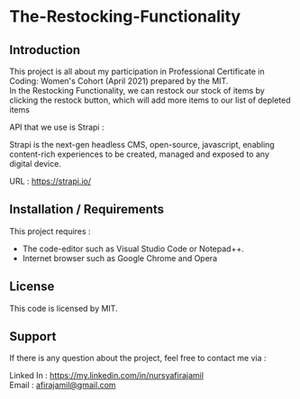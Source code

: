# The-Restocking-Functionality

## Introduction

This project is all about my participation in Professional Certificate in Coding: Women's Cohort (April 2021) prepared by the MIT.<br/>
In the Restocking Functionality, we can restock our stock of items by clicking the restock button, which will add more items to our list of depleted items<br/>

API that we use is Strapi :

Strapi is the next-gen headless CMS, open-source, javascript, enabling content-rich experiences to be created, managed and exposed to any digital device.

URL : https://strapi.io/

## Installation / Requirements

 This project requires :
 - The code-editor such as Visual Studio Code or Notepad++.
 - Internet browser such as Google Chrome and Opera

## License
This code is licensed by MIT.

## Support
If there is any question about the project, feel free to contact me via :

Linked In : https://my.linkedin.com/in/nursyafirajamil<br/>
Email : afirajamil@gmail.com
